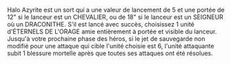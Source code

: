 Halo Azyrite est un sort qui a une valeur de
lancement de 5 et une portée de 12" si le lanceur
est un CHEVALIER, ou de 18" si le lanceur est un
SEIGNEUR où un DRACONITHE. S'il est lancé avec
succès, choisissez 1 unité d'ÉTERNELS DE L'ORAGE
amie entièrement à portée et visible du lanceur.
Jusqu'à votre prochaine phase des héros, si le jet de
sauvegarde non modifié pour une attaque qui cible
l'unité choisie est 6, l'unité attaquante subit 1 blessure
mortelle après que toutes ses attaques ont été résolues.
